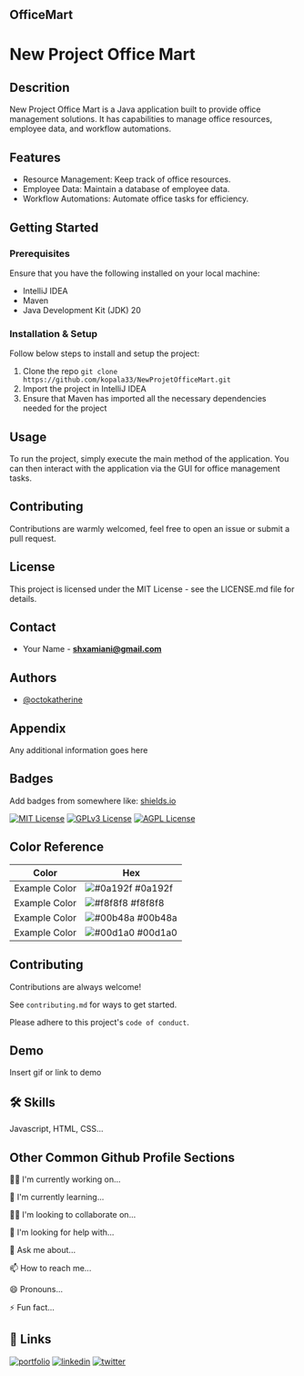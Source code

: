 ## OfficeMart

# New Project Office Mart

## Descrition

New Project Office Mart is a Java application built to provide office management solutions. It has capabilities to manage office resources, employee data, and workflow automations. 

## Features 

- Resource Management: Keep track of office resources.
- Employee Data: Maintain a database of employee data.
- Workflow Automations: Automate office tasks for efficiency.

## Getting Started 

### Prerequisites

Ensure that you have the following installed on your local machine:

- IntelliJ IDEA
- Maven
- Java Development Kit (JDK) 20

### Installation & Setup

Follow below steps to install and setup the project:

1. Clone the repo
   `git clone https://github.com/kopala33/NewProjetOfficeMart.git`
2. Import the project in IntelliJ IDEA
3. Ensure that Maven has imported all the necessary dependencies needed for the project

## Usage

To run the project, simply execute the main method of the application. You can then interact with the application via the GUI for office management tasks.

## Contributing

Contributions are warmly welcomed, feel free to open an issue or submit a pull request.

## License

This project is licensed under the MIT License - see the LICENSE.md file for details.

## Contact

- Your Name - **shxamiani@gmail.com**
## Authors

- [@octokatherine](https://www.github.com/octokatherine)


## Appendix

Any additional information goes here


## Badges

Add badges from somewhere like: [shields.io](https://shields.io/)

[![MIT License](https://img.shields.io/badge/License-MIT-green.svg)](https://choosealicense.com/licenses/mit/)
[![GPLv3 License](https://img.shields.io/badge/License-GPL%20v3-yellow.svg)](https://opensource.org/licenses/)
[![AGPL License](https://img.shields.io/badge/license-AGPL-blue.svg)](http://www.gnu.org/licenses/agpl-3.0)

## Color Reference

| Color             | Hex                                                                |
| ----------------- | ------------------------------------------------------------------ |
| Example Color | ![#0a192f](https://via.placeholder.com/10/0a192f?text=+) #0a192f |
| Example Color | ![#f8f8f8](https://via.placeholder.com/10/f8f8f8?text=+) #f8f8f8 |
| Example Color | ![#00b48a](https://via.placeholder.com/10/00b48a?text=+) #00b48a |
| Example Color | ![#00d1a0](https://via.placeholder.com/10/00b48a?text=+) #00d1a0 |


## Contributing

Contributions are always welcome!

See `contributing.md` for ways to get started.

Please adhere to this project's `code of conduct`.


## Demo

Insert gif or link to demo


## 🛠 Skills
Javascript, HTML, CSS...


## Other Common Github Profile Sections
👩‍💻 I'm currently working on...

🧠 I'm currently learning...

👯‍♀️ I'm looking to collaborate on...

🤔 I'm looking for help with...

💬 Ask me about...

📫 How to reach me...

😄 Pronouns...

⚡️ Fun fact...


## 🔗 Links
[![portfolio](https://img.shields.io/badge/my_portfolio-000?style=for-the-badge&logo=ko-fi&logoColor=white)](https://katherineoelsner.com/)
[![linkedin](https://img.shields.io/badge/linkedin-0A66C2?style=for-the-badge&logo=linkedin&logoColor=white)](https://www.linkedin.com/)
[![twitter](https://img.shields.io/badge/twitter-1DA1F2?style=for-the-badge&logo=twitter&logoColor=white)](https://twitter.com/)

